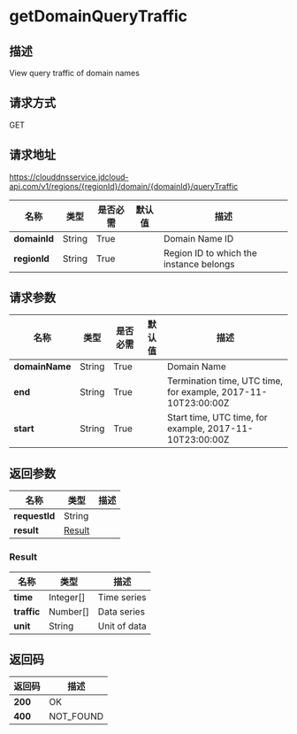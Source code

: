 # getDomainQueryTraffic


## 描述
View query traffic of domain names

## 请求方式
GET

## 请求地址
https://clouddnsservice.jdcloud-api.com/v1/regions/{regionId}/domain/{domainId}/queryTraffic

|名称|类型|是否必需|默认值|描述|
|---|---|---|---|---|
|**domainId**|String|True||Domain Name ID|
|**regionId**|String|True||Region ID to which the instance belongs|

## 请求参数
|名称|类型|是否必需|默认值|描述|
|---|---|---|---|---|
|**domainName**|String|True||Domain Name|
|**end**|String|True||Termination time, UTC time, for example, 2017-11-10T23:00:00Z|
|**start**|String|True||Start time, UTC time, for example, 2017-11-10T23:00:00Z|


## 返回参数
|名称|类型|描述|
|---|---|---|
|**requestId**|String||
|**result**|[Result](##Result)||


### <a name="Result">Result</a>
|名称|类型|描述|
|---|---|---|
|**time**|Integer[]|Time series|
|**traffic**|Number[]|Data series|
|**unit**|String|Unit of data|

## 返回码
|返回码|描述|
|---|---|
|**200**|OK|
|**400**|NOT_FOUND|
